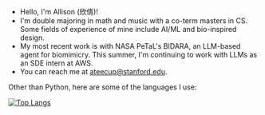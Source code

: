- Hello, I'm Allison (欣倩)!
- I'm double majoring in math and music with a co-term masters in CS. Some fields of experience of mine include AI/ML and bio-inspired design.
- My most recent work is with NASA PeTaL's BIDARA, an LLM-based agent for biomimicry. This summer, I'm continuing to work with LLMs as an SDE intern at AWS.
- You can reach me at ateecup@stanford.edu.

Other than Python, here are some of the languages I use:

[![Top Langs](https://github-readme-stats.vercel.app/api/top-langs/?username=WorldsEndDunce&layout=compact&theme=tokyonight&hide=tex,python,jupyter%20notebook,cython,julia)](https://github.com/anuraghazra/github-readme-stats) 

<!-- It's not much, but it's some work:

[![LeetCode stats](https://leetcode-stats-six.vercel.app/api?username=WorldsEndDunce&theme=dark)](https://github.com/KnlnKS/leetcode-stats) -->
